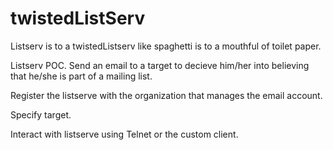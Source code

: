 # twistedListServ
Listserv is to a twistedListserv like spaghetti is to a mouthful of toilet paper.

Listserv POC. Send an email to a target to decieve him/her into believing that
he/she is part of a mailing list.

Register the listserve with the organization that manages the email account.

Specify target.

Interact with listserve using Telnet or the custom client.
